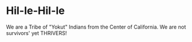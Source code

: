 # Hil-le-Hil-le
We are a Tribe of "Yokut" Indians from the Center of California. We are not survivors' yet THRIVERS!

